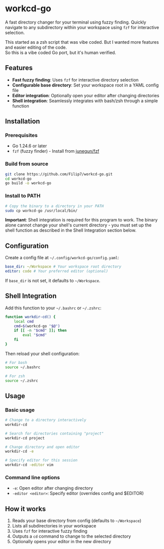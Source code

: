# workcd-go

A fast directory changer for your terminal using fuzzy finding. Quickly navigate to any subdirectory within your workspace using `fzf` for interactive selection.

This started as a zsh script that was vibe coded. But I wanted more features and easier editing of the code.  
So this is a vibe coded Go port, but it's human verified.

## Features

- **Fast fuzzy finding**: Uses `fzf` for interactive directory selection
- **Configurable base directory**: Set your workspace root in a YAML config file
- **Editor integration**: Optionally open your editor after changing directories
- **Shell integration**: Seamlessly integrates with bash/zsh through a simple function

## Installation

### Prerequisites

- Go 1.24.6 or later
- `fzf` (fuzzy finder) - Install from [junegun/fzf](https://github.com/junegun/fzf)

### Build from source

```bash
git clone https://github.com/Filip7/workcd-go.git
cd workcd-go
go build -o workcd-go
```

### Install to PATH

```bash
# Copy the binary to a directory in your PATH
sudo cp workcd-go /usr/local/bin/
```

**Important**: Shell integration is required for this program to work. The binary alone cannot change your shell's current directory - you must set up the shell function as described in the Shell Integration section below.

## Configuration

Create a config file at `~/.config/workcd-go/config.yaml`:

```yaml
base_dir: ~/Workspace # Your workspace root directory
editor: code # Your preferred editor (optional)
```

If `base_dir` is not set, it defaults to `~/Workspace`.

## Shell Integration

Add this function to your `~/.bashrc` or `~/.zshrc`:

```bash
function workdir-cd() {
    local cmd
    cmd=$(workcd-go "$@")
    if [[ -n "$cmd" ]]; then
        eval "$cmd"
    fi
}
```

Then reload your shell configuration:

```bash
# For bash
source ~/.bashrc

# For zsh
source ~/.zshrc
```

## Usage

### Basic usage

```bash
# Change to a directory interactively
workdir-cd

# Search for directories containing "project"
workdir-cd project

# Change directory and open editor
workdir-cd -e

# Specify editor for this session
workdir-cd -editor vim
```

### Command line options

- `-e`: Open editor after changing directory
- `-editor <editor>`: Specify editor (overrides config and $EDITOR)

## How it works

1. Reads your base directory from config (defaults to `~/Workspace`)
2. Lists all subdirectories in your workspace
3. Uses `fzf` for interactive fuzzy finding
4. Outputs a `cd` command to change to the selected directory
5. Optionally opens your editor in the new directory
